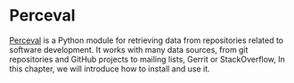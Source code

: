 # Perceval

[Perceval](https://github.com/grimoirelab/perceval) is a Python module for retrieving data from repositories related to software development. It works with many data sources, from git repositories and GitHub projects to mailing lists, Gerrit or StackOverflow, In this chapter, we will introduce how to install and use it.